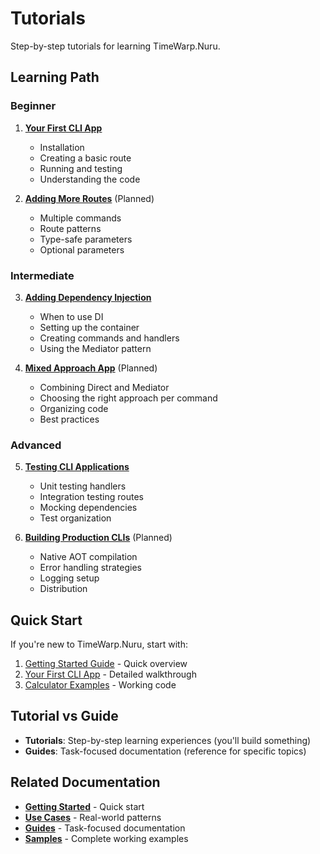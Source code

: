 # Tutorials

Step-by-step tutorials for learning TimeWarp.Nuru.

## Learning Path

### Beginner

1. **[Your First CLI App](first-cli-app.md)**
   - Installation
   - Creating a basic route
   - Running and testing
   - Understanding the code

2. **[Adding More Routes](adding-routes.md)** (Planned)
   - Multiple commands
   - Route patterns
   - Type-safe parameters
   - Optional parameters

### Intermediate

3. **[Adding Dependency Injection](adding-di-and-mediator.md)**
   - When to use DI
   - Setting up the container
   - Creating commands and handlers
   - Using the Mediator pattern

4. **[Mixed Approach App](mixed-approach.md)** (Planned)
   - Combining Direct and Mediator
   - Choosing the right approach per command
   - Organizing code
   - Best practices

### Advanced

5. **[Testing CLI Applications](testing-cli-apps.md)**
   - Unit testing handlers
   - Integration testing routes
   - Mocking dependencies
   - Test organization

6. **[Building Production CLIs](production-clis.md)** (Planned)
   - Native AOT compilation
   - Error handling strategies
   - Logging setup
   - Distribution

## Quick Start

If you're new to TimeWarp.Nuru, start with:
1. [Getting Started Guide](../getting-started.md) - Quick overview
2. [Your First CLI App](first-cli-app.md) - Detailed walkthrough
3. [Calculator Examples](../../../Samples/Calculator/) - Working code

## Tutorial vs Guide

- **Tutorials**: Step-by-step learning experiences (you'll build something)
- **Guides**: Task-focused documentation (reference for specific topics)

## Related Documentation

- **[Getting Started](../getting-started.md)** - Quick start
- **[Use Cases](../use-cases.md)** - Real-world patterns
- **[Guides](../guides/)** - Task-focused documentation
- **[Samples](../../../Samples/)** - Complete working examples
